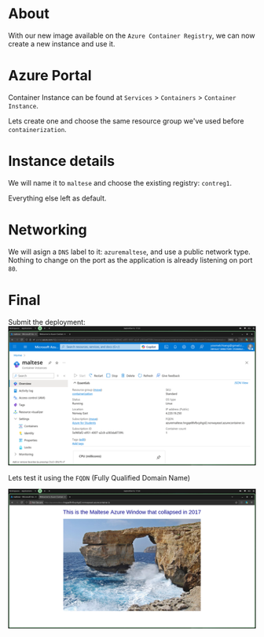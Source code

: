 # About
With our new image available on the `Azure Container Registry`, we can now create a new instance and use it.

# Azure Portal
Container Instance can be found at `Services` > `Containers` > `Container Instance`.

Lets create one and choose the same resource group we've used before `containerization`.

# Instance details
We will name it to `maltese` and choose the existing registry: `contreg1`.

Everything else left as default.

# Networking
We will asign a `DNS` label to it: `azuremaltese`, and use a public network type.
Nothing to change on the port as the application is already listening on port `80`.

# Final
Submit the deployment:
![deployment](../../images/3.deploy/deployment.png)

Lets test it using the `FQDN` (Fully Qualified Domain Name)

![FQDN](../../images/3.deploy/fqdn.png)